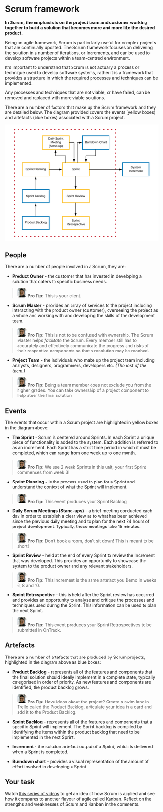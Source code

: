 # Scrum framework

**In Scrum, the emphasis is on the project team and customer working together to build a solution that becomes more and more like the desired product.**

Being an agile framework, Scrum is particularly useful for complex projects that are continually updated.  The Scrum framework focuses on delivering the solution in a number of iterations, or Increments, and can be used to develop software projects within a team-centred environment. 

It's important to understand that Scrum is not actually a process or technique used to develop software systems, rather it is a framework that provides a structure in which the required processes and techniques can be implemented. 

Any processes and techniques that are not viable, or have failed, can be removed and replaced with more viable solutions.

There are a number of factors that make up the Scrum framework and they are detailed below. The diagram provided covers the events (yellow boxes) and artefacts (blue boxes) associated with a Scrum project.

![Scrum](images/scrum.png)

## People
There are a number of people involved in a Scrum, they are:

- **Product Owner** - the customer that has invested in developing a solution that caters to specific business needs. 

> ![Mini Leonard](images/mini-len.png) **Pro Tip:** This is your client.

- **Scrum Master** - provides an array of services to the project including interacting with the product owner (customer), overseeing the project as a whole and working with and developing the skills of the development team. 

> ![Mini Leonard](images/mini-len.png) **Pro Tip:** This is not to be confused with ownership. The Scrum Master helps _facilitate_ the Scrum. Every member still has to accurately and effectively communicate the progress and risks of their respective components so that a resolution may be reached.

- **Project Team** - the individuals who make up the project team including analysts, designers, programmers, developers etc. _(The rest of the team.)_

> ![Mini Leonard](images/mini-len.png) **Pro Tip:** Being a team member does not exclude you from the higher grades. You can take ownership of a project component to help steer the final solution.

## Events
The events that occur within a Scrum project are highlighted in yellow boxes in the diagram above:

- **The Sprint** - Scrum is centered around Sprints. In each Sprint a unique piece of functionality is added to the system. Each addition is referred to as an increment. Each Sprint has a strict time period in which it must be completed, which can range from one week up to one month. 

> ![Mini Leonard](images/mini-len.png) **Pro Tip:** We use 2 week Sprints in this unit, your first Sprint commences from week 3!

- **Sprint Planning** - is the process used to plan for a Sprint and understand the context of what the Sprint will implement. 

> ![Mini Leonard](images/mini-len.png) **Pro Tip:** This event produces your Sprint Backlog.

- **Daily Scrum Meetings (Stand-ups)** - a brief meeting conducted each day in order to establish a clear view as to what has been achieved since the previous daily meeting and to plan for the next 24 hours of project development. Typically, these meetings take 15 minutes. 

> ![Mini Leonard](images/mini-len.png) **Pro Tip:** Don't book a room, don't sit down! This is meant to be short!

- **Sprint Review** - held at the end of every Sprint to review the Increment that was developed. This provides an opportunity to showcase the system to the product owner and any relevant stakeholders. 

> ![Mini Leonard](images/mini-len.png) **Pro Tip:** This Increment is the same artefact you Demo in weeks 6, 8 and 10.

- **Sprint Retrospective** - this is held after the Sprint review has occurred and provides an opportunity to analyse and critique the processes and techniques used during the Sprint. This information can be used to plan the next Sprint. 

> ![Mini Leonard](images/mini-len.png) **Pro Tip:** This event produces your Sprint Retrospectives to be submitted in OnTrack.

## Artefacts
There are a number of artefacts that are produced by Scrum projects, highlighted in the diagram above as blue boxes:

- **Product Backlog** - represents all of the features and components that the final solution should ideally implement in a complete state, typically categorised in order of priority. As new features and components are identified, the product backlog grows.

> ![Mini Leonard](images/mini-len.png) **Pro Tip:** Have ideas about the project? Create a swim lane in Trello called the Product Backlog, articulate your idea in a card and add it to the Product Backlog.

- **Sprint Backlog** - represents all of the features and components that a specific Sprint will implement. The Sprint backlog is compiled by identifying the items within the product backlog that need to be implemented in the next Sprint.

- **Increment** - the solution artefact output of a Sprint, which is delivered when a Sprint is completed.

- **Burndown chart** - provides a visual representation of the amount of effort involved in developing a Sprint. 

## Your task

Watch [this series of videos](https://www.youtube.com/watch?v=9Jgu1BlTlSc) to get an idea of how Scrum is applied and see how it compares to another flavour of agile called Kanban. Reflect on the strengths and weaknesses of Scrum and Kanban in the comments.
